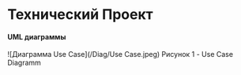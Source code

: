 # Технический Проект

#### UML диаграммы

![Диаграмма Use Case](/Diag/Use Case.jpeg)
Рисунок 1 - Use Case Diagramm

